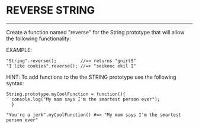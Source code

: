 # REVERSE STRING

------

Create a function named "reverse" for the String prototype that will allow the following functionality:

EXAMPLE:

``` 
"String".reverse();         //=> returns "gnirtS"
"I like cookies".reverse(); //=> "seikooc ekil I"

```

HINT: To add functions to the the STRING prototype use the following syntax:

``` 
String.prototype.myCoolFunction = function(){
  console.log("My mom says I'm the smartest person ever");
  }

"You're a jerk".myCoolFunction() #=> "My mom says I'm the smartest person ever"
```

